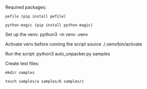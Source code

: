 Required packages:

    pefile (pip install pefile)

    python-magic (pip install python-magic)

Set up the venv:
    python3 -m venv .venv

Activate venv before running the script
    source ./.venv/bin/activate

Run the script:
    python3 auto_unpacker.py samples

Create test files:

    mkdir samples

    touch samples/a samples/b samples/c